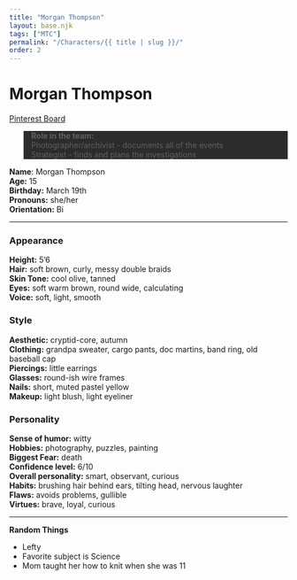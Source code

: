 ```yaml
---
title: "Morgan Thompson"
layout: base.njk
tags: ["MTC"]
permalink: "/Characters/{{ title | slug }}/"
order: 2
---
```


# Morgan Thompson

<a href="https://www.pinterest.com/iamizzyhome/oc-morgan/" target="_blank">Pinterest Board</a>

<blockquote style="background-color: #2c2c2c">
<p>
<b>Role in the team:</b>
<br>Photographer/archivist - documents all of the events 
<br> Strategist - finds and plans the investigations
</blockquote>
</p>

**Name**: Morgan Thompson\
**Age:** 15\
**Birthday:** March 19th\
**Pronouns:** she/her\
**Orientation:** Bi

---

### Appearance

**Height:** 5’6\
**Hair:** soft brown, curly, messy double braids\
**Skin Tone:** cool olive, tanned\
**Eyes:** soft warm brown, round wide, calculating\
**Voice:** soft, light, smooth

### Style

**Aesthetic:** cryptid-core, autumn\
**Clothing:** grandpa sweater, cargo pants, doc martins, band ring, old baseball cap\
**Piercings:** little earrings\
**Glasses:** round-ish wire frames\
**Nails:** short, muted pastel yellow\
**Makeup:** light blush, light eyeliner

### Personality

**Sense of humor:** witty\
**Hobbies:** photography, puzzles, painting\
**Biggest Fear:** death\
**Confidence level:** 6/10\
**Overall personality:** smart, observant, curious\
**Habits:** brushing hair behind ears, tilting head, nervous laughter\
**Flaws:** avoids problems, gullible\
**Virtues:** brave, loyal, curious

---

**Random Things**

- Lefty
- Favorite subject is Science
- Mom taught her how to knit when she was 11
